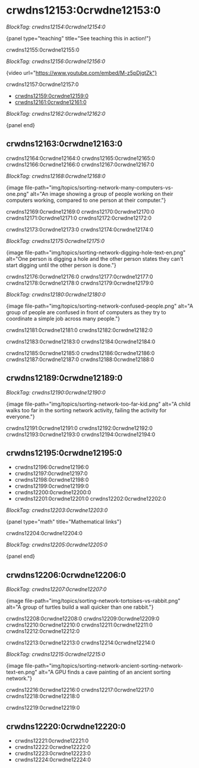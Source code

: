 # crwdns12153:0crwdne12153:0

*BlockTag: crwdns12154:0crwdne12154:0*

{panel type="teaching" title="See teaching this in action!"}

crwdns12155:0crwdne12155:0

*BlockTag: crwdns12156:0crwdne12156:0*

{video url="https://www.youtube.com/embed/M-z5pDjqtZk"}

crwdns12157:0crwdne12157:0

- [crwdns12159:0crwdne12159:0](https://www.youtube.com/watch?v=LOxfdsBBjKI)
- [crwdns12161:0crwdne12161:0](https://www.youtube.com/watch?v=30WcPnvfiKE)

*BlockTag: crwdns12162:0crwdne12162:0*

{panel end}

## crwdns12163:0crwdne12163:0

crwdns12164:0crwdne12164:0 crwdns12165:0crwdne12165:0 crwdns12166:0crwdne12166:0 crwdns12167:0crwdne12167:0

*BlockTag: crwdns12168:0crwdne12168:0*

{image file-path="img/topics/sorting-network-many-computers-vs-one.png" alt="An image showing a group of people working on their computers working, compared to one person at their computer."}

crwdns12169:0crwdne12169:0 crwdns12170:0crwdne12170:0 crwdns12171:0crwdne12171:0 crwdns12172:0crwdne12172:0

crwdns12173:0crwdne12173:0 crwdns12174:0crwdne12174:0

*BlockTag: crwdns12175:0crwdne12175:0*

{image file-path="img/topics/sorting-network-digging-hole-text-en.png" alt="One person is digging a hole and the other person states they can't start digging until the other person is done."}

crwdns12176:0crwdne12176:0 crwdns12177:0crwdne12177:0 crwdns12178:0crwdne12178:0 crwdns12179:0crwdne12179:0

*BlockTag: crwdns12180:0crwdne12180:0*

{image file-path="img/topics/sorting-network-confused-people.png" alt="A group of people are confused in front of computers as they try to coordinate a simple job across many people."}

crwdns12181:0crwdne12181:0 crwdns12182:0crwdne12182:0

crwdns12183:0crwdne12183:0 crwdns12184:0crwdne12184:0

crwdns12185:0crwdne12185:0 crwdns12186:0crwdne12186:0 crwdns12187:0crwdne12187:0 crwdns12188:0crwdne12188:0

## crwdns12189:0crwdne12189:0

*BlockTag: crwdns12190:0crwdne12190:0*

{image file-path="img/topics/sorting-network-too-far-kid.png" alt="A child walks too far in the sorting network activity, failing the activity for everyone."}

crwdns12191:0crwdne12191:0 crwdns12192:0crwdne12192:0 crwdns12193:0crwdne12193:0 crwdns12194:0crwdne12194:0

## crwdns12195:0crwdne12195:0

- crwdns12196:0crwdne12196:0
- crwdns12197:0crwdne12197:0
- crwdns12198:0crwdne12198:0
- crwdns12199:0crwdne12199:0
- crwdns12200:0crwdne12200:0
- crwdns12201:0crwdne12201:0 crwdns12202:0crwdne12202:0

*BlockTag: crwdns12203:0crwdne12203:0*

{panel type="math" title="Mathematical links"}

crwdns12204:0crwdne12204:0

*BlockTag: crwdns12205:0crwdne12205:0*

{panel end}

## crwdns12206:0crwdne12206:0

*BlockTag: crwdns12207:0crwdne12207:0*

{image file-path="img/topics/sorting-network-tortoises-vs-rabbit.png" alt="A group of turtles build a wall quicker than one rabbit."}

crwdns12208:0crwdne12208:0 crwdns12209:0crwdne12209:0 crwdns12210:0crwdne12210:0 crwdns12211:0crwdne12211:0 crwdns12212:0crwdne12212:0

crwdns12213:0crwdne12213:0 crwdns12214:0crwdne12214:0

*BlockTag: crwdns12215:0crwdne12215:0*

{image file-path="img/topics/sorting-network-ancient-sorting-network-text-en.png" alt="A GPU finds a cave painting of an ancient sorting network."}

crwdns12216:0crwdne12216:0 crwdns12217:0crwdne12217:0 crwdns12218:0crwdne12218:0

crwdns12219:0crwdne12219:0

## crwdns12220:0crwdne12220:0

- crwdns12221:0crwdne12221:0
- crwdns12222:0crwdne12222:0
- crwdns12223:0crwdne12223:0
- crwdns12224:0crwdne12224:0